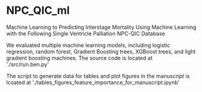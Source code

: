 # NPC_QIC_ml
 Machine Learning to Predicting Interstage Mortality Using Machine Learning with the Following Single Ventricle Palliation NPC-QIC Database
 
We evaluated multiple machine learning models, including logistic regression, random forest, Gradient Boosting trees, XGBoost trees, and light gradient boosting machines. The source code is located at './src/run.ben.py'

The script to generate data for tables and plot figures in the manuscript is lcoated at './tables_figures_feature_importance_for_manuscript.ipynb'

